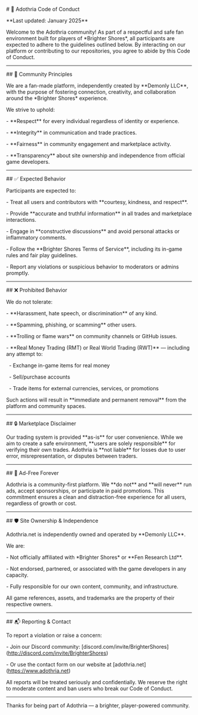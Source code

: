 \# 🧭 Adothria Code of Conduct



\*\*Last updated: January 2025\*\*



Welcome to the Adothria community! As part of a respectful and safe fan environment built for players of \*Brighter Shores\*, all participants are expected to adhere to the guidelines outlined below. By interacting on our platform or contributing to our repositories, you agree to abide by this Code of Conduct.



---



\## 👥 Community Principles



We are a fan-made platform, independently created by \*\*Demonly LLC\*\*, with the purpose of fostering connection, creativity, and collaboration around the \*Brighter Shores\* experience.



We strive to uphold:

\- \*\*Respect\*\* for every individual regardless of identity or experience.

\- \*\*Integrity\*\* in communication and trade practices.

\- \*\*Fairness\*\* in community engagement and marketplace activity.

\- \*\*Transparency\*\* about site ownership and independence from official game developers.



---



\## ✅ Expected Behavior



Participants are expected to:



\- Treat all users and contributors with \*\*courtesy, kindness, and respect\*\*.

\- Provide \*\*accurate and truthful information\*\* in all trades and marketplace interactions.

\- Engage in \*\*constructive discussions\*\* and avoid personal attacks or inflammatory comments.

\- Follow the \*\*Brighter Shores Terms of Service\*\*, including its in-game rules and fair play guidelines.

\- Report any violations or suspicious behavior to moderators or admins promptly.



---



\## ❌ Prohibited Behavior



We do not tolerate:



\- \*\*Harassment, hate speech, or discrimination\*\* of any kind.

\- \*\*Spamming, phishing, or scamming\*\* other users.

\- \*\*Trolling or flame wars\*\* on community channels or GitHub issues.

\- \*\*Real Money Trading (RMT) or Real World Trading (RWT)\*\* — including any attempt to:

&nbsp; - Exchange in-game items for real money

&nbsp; - Sell/purchase accounts

&nbsp; - Trade items for external currencies, services, or promotions



Such actions will result in \*\*immediate and permanent removal\*\* from the platform and community spaces.



---



\## 🔒 Marketplace Disclaimer



Our trading system is provided \*\*as-is\*\* for user convenience. While we aim to create a safe environment, \*\*users are solely responsible\*\* for verifying their own trades. Adothria is \*\*not liable\*\* for losses due to user error, misrepresentation, or disputes between traders.



---



\## 📢 Ad-Free Forever



Adothria is a community-first platform. We \*\*do not\*\* and \*\*will never\*\* run ads, accept sponsorships, or participate in paid promotions. This commitment ensures a clean and distraction-free experience for all users, regardless of growth or cost.



---



\## 🛡 Site Ownership \& Independence



Adothria.net is independently owned and operated by \*\*Demonly LLC\*\*.



We are:

\- Not officially affiliated with \*Brighter Shores\* or \*\*Fen Research Ltd\*\*.

\- Not endorsed, partnered, or associated with the game developers in any capacity.

\- Fully responsible for our own content, community, and infrastructure.



All game references, assets, and trademarks are the property of their respective owners.



---



\## 📬 Reporting \& Contact



To report a violation or raise a concern:



\- Join our Discord community: \[discord.com/invite/BrighterShores](http://discord.com/invite/BrighterShores)

\- Or use the contact form on our website at \[adothria.net](https://www.adothria.net)



All reports will be treated seriously and confidentially. We reserve the right to moderate content and ban users who break our Code of Conduct.



---



Thanks for being part of Adothria — a brighter, player-powered community.



